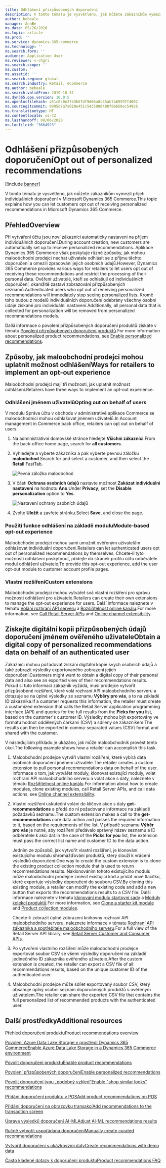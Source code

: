 ```yaml
---
title: Odhlášení přizpůsobených doporučení
description: V tomto tématu je vysvětleno, jak můžete zákazníkům vymezit přijetí individuálních doporučení v Microsoft Dynamics 365 Commerce.
author: bebeale
manager: AnnBe
ms.date: 05/26/2020
ms.topic: article
ms.prod: ''
ms.service: dynamics-365-commerce
ms.technology: ''
ms.search.form: ''
audience: Application User
ms.reviewer: v-chgri
ms.search.scope: ''
ms.custom: ''
ms.assetid: ''
ms.search.region: global
ms.search.industry: Retail, eCommerce
ms.author: bebeale
ms.search.validFrom: 2019-10-31
ms.dyn365.ops.version: 10.0.5
ms.openlocfilehash: a51c8c0e2743b67df9d66a8c45ab7a69597f4002
ms.sourcegitcommit: 8905d7a7a010e451c5435086480f66650ec54926
ms.translationtype: HT
ms.contentlocale: cs-CZ
ms.lasthandoff: 08/06/2020
ms.locfileid: "3664923"
---
```

# <a name="opt-out-of-personalized-recommendations"></a><span data-ttu-id="4f541-103">Odhlášení přizpůsobených doporučení</span><span class="sxs-lookup"><span data-stu-id="4f541-103">Opt out of personalized recommendations</span></span>

[!include [banner](includes/banner.md)]

<span data-ttu-id="4f541-104">V tomto tématu je vysvětleno, jak můžete zákazníkům vymezit přijetí individuálních doporučení v Microsoft Dynamics 365 Commerce.</span><span class="sxs-lookup"><span data-stu-id="4f541-104">This topic explains how you can let customers opt out of receiving personalized recommendations in Microsoft Dynamics 365 Commerce.</span></span>

## <a name="overview"></a><span data-ttu-id="4f541-105">Přehled</span><span class="sxs-lookup"><span data-stu-id="4f541-105">Overview</span></span>

<span data-ttu-id="4f541-106">Při vytváření účtu jsou noví zákazníci automaticky nastaveni na příjem individuálních doporučení.</span><span class="sxs-lookup"><span data-stu-id="4f541-106">During account creation, new customers are automatically set up to receive personalized recommendations.</span></span> <span data-ttu-id="4f541-107">Aplikace Dynamics 365 Commerce však poskytuje různé způsoby, jak mohou maloobchodní prodejci nechat uživatele odhlásit se z příjmu těchto doporučení a omezili zpracování jejich osobních údajů.</span><span class="sxs-lookup"><span data-stu-id="4f541-107">However, Dynamics 365 Commerce provides various ways for retailers to let users opt out of receiving these recommendations and restrict the processing of their personal data.</span></span> <span data-ttu-id="4f541-108">Ověření uživatelé, kteří se odhlašují od individuálních doporučení, okamžitě zastaví zobrazování přizpůsobených seznamů.</span><span class="sxs-lookup"><span data-stu-id="4f541-108">Authenticated users who opt out of receiving personalized recommendations will immediately stop seeing personalized lists.</span></span> <span data-ttu-id="4f541-109">Kromě toho budou z modelů individuálních doporučení odebrány všechny osobní údaje získané pro individuální nastavení.</span><span class="sxs-lookup"><span data-stu-id="4f541-109">Additionally, all personal data that is collected for personalization will be removed from personalized recommendations models.</span></span>

<span data-ttu-id="4f541-110">Další informace o povolení přizpůsobených doporučení produktů získáte v tématu [Povolení přizpůsobených doporučení produktů](personalized-recommendations.md).</span><span class="sxs-lookup"><span data-stu-id="4f541-110">For more information about personalized product recommendations, see [Enable personalized recommendations](personalized-recommendations.md).</span></span>

## <a name="ways-for-retailers-to-implement-an-opt-out-experience"></a><span data-ttu-id="4f541-111">Způsoby, jak maloobchodní prodejci mohou uplatnit možnost odhlášení</span><span class="sxs-lookup"><span data-stu-id="4f541-111">Ways for retailers to implement an opt-out experience</span></span>

<span data-ttu-id="4f541-112">Maloobchodní prodejci mají tři možnosti, jak uplatnit možnost odhlášení.</span><span class="sxs-lookup"><span data-stu-id="4f541-112">Retailers have three ways to implement an opt-out experience.</span></span>

### <a name="opting-out-on-behalf-of-users"></a><span data-ttu-id="4f541-113">Odhlášení jménem uživatelů</span><span class="sxs-lookup"><span data-stu-id="4f541-113">Opting out on behalf of users</span></span>

<span data-ttu-id="4f541-114">V modulu Správa účtu v obchodu v administrativě aplikace Commerce se maloobchodníci mohou odhlašovat jménem uživatelů.</span><span class="sxs-lookup"><span data-stu-id="4f541-114">In Account management in Commerce back office, retailers can opt out on behalf of users.</span></span>

1. <span data-ttu-id="4f541-115">Na administrativní domovské stránce hledejte **Všichni zákazníci**.</span><span class="sxs-lookup"><span data-stu-id="4f541-115">From the back-office home page, search for **all customers**.</span></span>
1. <span data-ttu-id="4f541-116">Vyhledejte a vyberte zákazníka a pak vyberte pevnou záložku **maloobchod**.</span><span class="sxs-lookup"><span data-stu-id="4f541-116">Search for and select a customer, and then select the **Retail** FastTab.</span></span>

    ![Pevná záložka maloobchod](./media/Disablepersonalizationpart1.png)

1. <span data-ttu-id="4f541-118">V části **Ochrana osobních údajů** nastavte možnost **Zakázat individuální nastavení** na hodnotu **Ano**.</span><span class="sxs-lookup"><span data-stu-id="4f541-118">Under **Privacy**, set the **Disable personalization** option to **Yes**.</span></span>

    ![Nastavení ochrany osobních údajů](./media/Disablepersonalizationpart2.png)

1. <span data-ttu-id="4f541-120">Zvolte **Uložit** a zavřete stránku.</span><span class="sxs-lookup"><span data-stu-id="4f541-120">Select **Save**, and close the page.</span></span>

### <a name="module-based-opt-out-experience"></a><span data-ttu-id="4f541-121">Použití funkce odhlášení na základě modulu</span><span class="sxs-lookup"><span data-stu-id="4f541-121">Module-based opt-out experience</span></span>

<span data-ttu-id="4f541-122">Maloobchodní prodejci mohou sami umožnit ověřeným uživatelům odhlašovat individuální doporučení.</span><span class="sxs-lookup"><span data-stu-id="4f541-122">Retailers can let authenticated users opt out of personalized recommendations by themselves.</span></span> <span data-ttu-id="4f541-123">Chcete-li tyto možnosti odhlášení poskytnout, přidejte do stránek profilu účtu odběratele modul odhlášení uživatele.</span><span class="sxs-lookup"><span data-stu-id="4f541-123">To provide this opt-out experience, add the user opt-out module to customer account profile pages.</span></span>

### <a name="custom-extensions"></a><span data-ttu-id="4f541-124">Vlastní rozšíření</span><span class="sxs-lookup"><span data-stu-id="4f541-124">Custom extensions</span></span>

<span data-ttu-id="4f541-125">Maloobchodní prodejci mohou vytvářet svá vlastní rozšíření pro správu možnosti odhlášení pro uživatele.</span><span class="sxs-lookup"><span data-stu-id="4f541-125">Retailers can create their own extensions to manage the opt-out experience for users.</span></span> <span data-ttu-id="4f541-126">Další informace naleznete v tématu [Volání rozhraní API serveru](e-commerce-extensibility/call-retail-server-apis.md) a [Rozšiřitelnost online kanálu](e-commerce-extensibility/overview.md).</span><span class="sxs-lookup"><span data-stu-id="4f541-126">For more information, see [Call Retail Server APIs](e-commerce-extensibility/call-retail-server-apis.md) and [Online channel extensibility](e-commerce-extensibility/overview.md).</span></span>

## <a name="obtain-a-digital-copy-of-personalized-recommendations-data-on-behalf-of-an-authenticated-user"></a><span data-ttu-id="4f541-127">Získejte digitální kopii přizpůsobených údajů doporučení jménem ověřeného uživatele</span><span class="sxs-lookup"><span data-stu-id="4f541-127">Obtain a digital copy of personalized recommendations data on behalf of an authenticated user</span></span>

<span data-ttu-id="4f541-128">Zákazníci mohou požadovat získání digitální kopie svých osobních údajů a také zobrazit výsledky exportovaného zobrazení jejich doporučení.</span><span class="sxs-lookup"><span data-stu-id="4f541-128">Customers might want to obtain a digital copy of their personal data and also see an exported view of their recommendations results.</span></span> <span data-ttu-id="4f541-129">Pokud si tuto informaci zákazník vyžádá, musí prodejce vytvořit přizpůsobené rozšíření, které volá rozhraní API maloobchodního serveru a dotazuje se na úplné výsledky ze seznamu **Výběry pro vás**, a to na základě ID zákazníka.</span><span class="sxs-lookup"><span data-stu-id="4f541-129">If a customer requests this information, the retailer must create a customized extension that calls the Retail Server application programming interface (API) and queries for the full results from the **Picks for you** list, based on the customer's customer ID.</span></span> <span data-ttu-id="4f541-130">Výsledky mohou být exportovány ve formátu hodnot oddělených čárkami (CSV) a sdíleny se zákazníkem.</span><span class="sxs-lookup"><span data-stu-id="4f541-130">The results can then be exported in comma-separated values (CSV) format and shared with the customer.</span></span>

<span data-ttu-id="4f541-131">V následujícím příkladu je ukázáno, jak může maloobchodník provést tento úkol.</span><span class="sxs-lookup"><span data-stu-id="4f541-131">The following example shows how a retailer can accomplish this task.</span></span>

1. <span data-ttu-id="4f541-132">Maloobchodní prodejce vytváří vlastní rozšíření, které vybírá data osobních doporučení jménem uživatele.</span><span class="sxs-lookup"><span data-stu-id="4f541-132">The retailer creates a custom extension to pull personal recommendations data on behalf of the user.</span></span> <span data-ttu-id="4f541-133">Informace o tom, jak vytvářet moduly, klonovat existující moduly, volat rozhraní API maloobchodního serveru a volat akce s daty, naleznete v tématu [Rozšiřitelnost online kanálu](e-commerce-extensibility/overview.md).</span><span class="sxs-lookup"><span data-stu-id="4f541-133">For information about how to create modules, clone existing modules, call Retail Server APIs, and call data actions, see [Online channel extensibility](e-commerce-extensibility/overview.md).</span></span>
2. <span data-ttu-id="4f541-134">Vlastní rozšíření uskuteční volání do klíčové akce s daty **get-recommendations** a předá do ní požadované informace na základě požadavků seznamu.</span><span class="sxs-lookup"><span data-stu-id="4f541-134">The custom extension makes a call to the **get-recommendations** core data action and passes the required information to it, based on the requirements of the list.</span></span> <span data-ttu-id="4f541-135">V případě seznamu **Výběr pro vás** je nutné, aby rozšíření předávalo správný název seznamu a ID odběratele k akci dat.</span><span class="sxs-lookup"><span data-stu-id="4f541-135">In the case of the **Picks for you** list, the extension must pass the correct list name and customer ID to the data action.</span></span>

    <span data-ttu-id="4f541-136">Jedním ze způsobů, jak vytvořit vlastní rozšíření, je klonování existujícího modulu shromažďování produktů, který slouží k vrácení výsledků doporučení.</span><span class="sxs-lookup"><span data-stu-id="4f541-136">One way to create the custom extension is to clone the existing product collection module that is used to return recommendations results.</span></span> <span data-ttu-id="4f541-137">Naklonováním tohoto existujícího modulu může maloobchodní prodejce změnit existující kód a přidat nové tlačítko, které exportuje výsledky doporučení do souboru CSV.</span><span class="sxs-lookup"><span data-stu-id="4f541-137">By cloning this existing module, a retailer can modify the existing code and add a new button that exports the recommendations results to a CSV file.</span></span> <span data-ttu-id="4f541-138">Další informace naleznete v tématu [klonování modulu startovní sady](e-commerce-extensibility/clone-starter-module.md) a [Moduly kolekcí produktů](product-collection-module-overview.md).</span><span class="sxs-lookup"><span data-stu-id="4f541-138">For more information, see [Clone a starter kit module](e-commerce-extensibility/clone-starter-module.md) and [Product collection modules](product-collection-module-overview.md).</span></span>

    <span data-ttu-id="4f541-139">Chcete-li zobrazit úplné zobrazení knihovny rozhraní API maloobchodního serveru, naleznete informace v tématu [Rozhraní API zákazníka a spotřebitele maloobchodního serveru](dev-itpro/retail-server-customer-consumer-api.md).</span><span class="sxs-lookup"><span data-stu-id="4f541-139">For a full view of the Retail Server API library, see [Retail Server Customer and Consumer APIs](dev-itpro/retail-server-customer-consumer-api.md).</span></span>

3. <span data-ttu-id="4f541-140">Po vytvoření vlastního rozšíření může maloobchodní prodejce exportovat soubor CSV se všemi výsledky doporučení na základě jedinečného ID zákazníka ověřeného uživatele.</span><span class="sxs-lookup"><span data-stu-id="4f541-140">After the custom extension is created, the retailer can export a CSV file of all recommendations results, based on the unique customer ID of the authenticated user.</span></span>
4. <span data-ttu-id="4f541-141">Maloobchodní prodejce může sdílet exportovaný soubor CSV, který obsahuje úplný osobní seznam doporučených produktů s ověřeným uživatelem.</span><span class="sxs-lookup"><span data-stu-id="4f541-141">The retailer can share the exported CSV file that contains the full personalized list of recommended products with the authenticated user.</span></span>

## <a name="additional-resources"></a><span data-ttu-id="4f541-142">Další prostředky</span><span class="sxs-lookup"><span data-stu-id="4f541-142">Additional resources</span></span>

[<span data-ttu-id="4f541-143">Přehled doporučení produktu</span><span class="sxs-lookup"><span data-stu-id="4f541-143">Product recommendations overview</span></span>](product-recommendations.md)

[<span data-ttu-id="4f541-144">Povolení Azure Data Lake Storage v prostředí Dynamics 365 Commerce</span><span class="sxs-lookup"><span data-stu-id="4f541-144">Enable Azure Data Lake Storage in a Dynamics 365 Commerce environment</span></span>](enable-adls-environment.md)

[<span data-ttu-id="4f541-145">Povolit doporučení produktu</span><span class="sxs-lookup"><span data-stu-id="4f541-145">Enable product recommendations</span></span>](enable-product-recommendations.md)

[<span data-ttu-id="4f541-146">Povolení přizpůsobených doporučení</span><span class="sxs-lookup"><span data-stu-id="4f541-146">Enable personalized recommendations</span></span>](personalized-recommendations.md)

[<span data-ttu-id="4f541-147">Povolit doporučení typu „podobný vzhled“</span><span class="sxs-lookup"><span data-stu-id="4f541-147">Enable "shop similar looks" recommendations</span></span>](shop-similar-looks.md)

[<span data-ttu-id="4f541-148">Přidání doporučení produktu v POS</span><span class="sxs-lookup"><span data-stu-id="4f541-148">Add product recommendations on POS</span></span>](product.md)

[<span data-ttu-id="4f541-149">Přidání doporučení na obrazovku transakcí</span><span class="sxs-lookup"><span data-stu-id="4f541-149">Add recommendations to the transaction screen</span></span>](add-recommendations-control-pos-screen.md)

[<span data-ttu-id="4f541-150">Úprava výsledků doporučení AI-ML</span><span class="sxs-lookup"><span data-stu-id="4f541-150">Adjust AI-ML recommendations results</span></span>](modify-product-recommendation-results.md)

[<span data-ttu-id="4f541-151">Ručně vytvořit uspořádaná doporučení</span><span class="sxs-lookup"><span data-stu-id="4f541-151">Manually create curated recommendations</span></span>](create-editorial-recommendation-lists.md)

[<span data-ttu-id="4f541-152">Vytvořit doporučení s ukázkovými daty</span><span class="sxs-lookup"><span data-stu-id="4f541-152">Create recommendations with demo data</span></span>](product-recommendations-demo-data.md)

[<span data-ttu-id="4f541-153">Často kladené dotazy k doporučení produktu</span><span class="sxs-lookup"><span data-stu-id="4f541-153">Product recommendations FAQ</span></span>](faq-recommendations.md)
